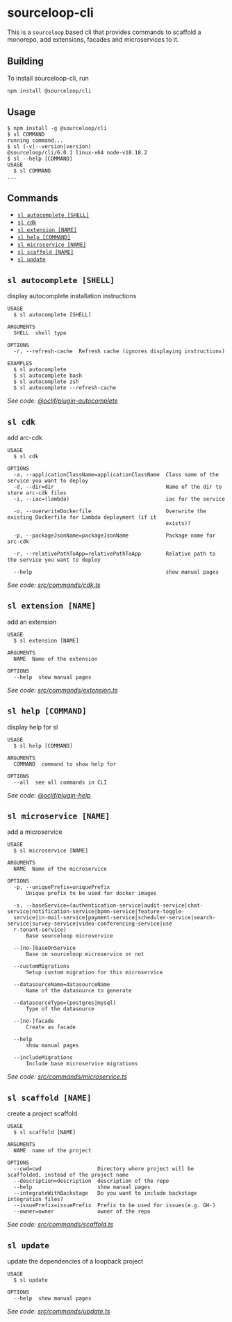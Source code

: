 # sourceloop-cli

This is a `sourceloop` based cli that provides commands to scaffold a monorepo, add extensions, facades and microservices to it.

## Building

To install sourceloop-cli, run

```shell
npm install @sourceloop/cli
```

## Usage

<!-- usage -->

```sh-session
$ npm install -g @sourceloop/cli
$ sl COMMAND
running command...
$ sl (-v|--version|version)
@sourceloop/cli/6.0.1 linux-x64 node-v18.18.2
$ sl --help [COMMAND]
USAGE
  $ sl COMMAND
...
```

<!-- usagestop -->

## Commands

<!-- commands -->

- [`sl autocomplete [SHELL]`](#sl-autocomplete-shell)
- [`sl cdk`](#sl-cdk)
- [`sl extension [NAME]`](#sl-extension-name)
- [`sl help [COMMAND]`](#sl-help-command)
- [`sl microservice [NAME]`](#sl-microservice-name)
- [`sl scaffold [NAME]`](#sl-scaffold-name)
- [`sl update`](#sl-update)

## `sl autocomplete [SHELL]`

display autocomplete installation instructions

```
USAGE
  $ sl autocomplete [SHELL]

ARGUMENTS
  SHELL  shell type

OPTIONS
  -r, --refresh-cache  Refresh cache (ignores displaying instructions)

EXAMPLES
  $ sl autocomplete
  $ sl autocomplete bash
  $ sl autocomplete zsh
  $ sl autocomplete --refresh-cache
```

_See code: [@oclif/plugin-autocomplete](https://github.com/oclif/plugin-autocomplete/blob/v1.3.10/src/commands/autocomplete/index.ts)_

## `sl cdk`

add arc-cdk

```
USAGE
  $ sl cdk

OPTIONS
  -a, --applicationClassName=applicationClassName  Class name of the service you want to deploy
  -d, --dir=dir                                    Name of the dir to store arc-cdk files
  -i, --iac=(lambda)                               iac for the service

  -o, --overwriteDockerfile                        Overwrite the existing Dockerfile for Lambda deployment (if it
                                                   exists)?

  -p, --packageJsonName=packageJsonName            Package name for arc-cdk

  -r, --relativePathToApp=relativePathToApp        Relative path to the service you want to deploy

  --help                                           show manual pages
```

_See code: [src/commands/cdk.ts](https://github.com/sourcefuse/loopback4-microservice-catalog/blob/v6.0.1/src/commands/cdk.ts)_

## `sl extension [NAME]`

add an extension

```
USAGE
  $ sl extension [NAME]

ARGUMENTS
  NAME  Name of the extension

OPTIONS
  --help  show manual pages
```

_See code: [src/commands/extension.ts](https://github.com/sourcefuse/loopback4-microservice-catalog/blob/v6.0.1/src/commands/extension.ts)_

## `sl help [COMMAND]`

display help for sl

```
USAGE
  $ sl help [COMMAND]

ARGUMENTS
  COMMAND  command to show help for

OPTIONS
  --all  see all commands in CLI
```

_See code: [@oclif/plugin-help](https://github.com/oclif/plugin-help/blob/v3.2.18/src/commands/help.ts)_

## `sl microservice [NAME]`

add a microservice

```
USAGE
  $ sl microservice [NAME]

ARGUMENTS
  NAME  Name of the microservice

OPTIONS
  -p, --uniquePrefix=uniquePrefix
      Unique prefix to be used for docker images

  -s, --baseService=(authentication-service|audit-service|chat-service|notification-service|bpmn-service|feature-toggle-
  service|in-mail-service|payment-service|scheduler-service|search-service|survey-service|video-conferencing-service|use
  r-tenant-service)
      Base sourceloop microservice

  --[no-]baseOnService
      Base on sourceloop microservice or not

  --customMigrations
      Setup custom migration for this microservice

  --datasourceName=datasourceName
      Name of the datasource to generate

  --datasourceType=(postgres|mysql)
      Type of the datasource

  --[no-]facade
      Create as facade

  --help
      show manual pages

  --includeMigrations
      Include base microservice migrations
```

_See code: [src/commands/microservice.ts](https://github.com/sourcefuse/loopback4-microservice-catalog/blob/v6.0.1/src/commands/microservice.ts)_

## `sl scaffold [NAME]`

create a project scaffold

```
USAGE
  $ sl scaffold [NAME]

ARGUMENTS
  NAME  name of the project

OPTIONS
  --cwd=cwd                  Directory where project will be scaffolded, instead of the project name
  --description=description  description of the repo
  --help                     show manual pages
  --integrateWithBackstage   Do you want to include backstage integration files?
  --issuePrefix=issuePrefix  Prefix to be used for issues(e.g. GH-)
  --owner=owner              owner of the repo
```

_See code: [src/commands/scaffold.ts](https://github.com/sourcefuse/loopback4-microservice-catalog/blob/v6.0.1/src/commands/scaffold.ts)_

## `sl update`

update the dependencies of a loopback project

```
USAGE
  $ sl update

OPTIONS
  --help  show manual pages
```

_See code: [src/commands/update.ts](https://github.com/sourcefuse/loopback4-microservice-catalog/blob/v6.0.1/src/commands/update.ts)_

<!-- commandsstop -->
